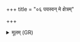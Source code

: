 +++
title = "०६ पयस्वन् मे क्षेत्रम्"

+++
<details><summary>मूलम् (GR)</summary>

पयस्वन् मे क्षेत्रम् अस्तु  
पयस्वद् उत धान्यम् ।  
कृषिः पयस्वती मम-  
-अहं पयस्वान् भूयासम् ॥
</details>